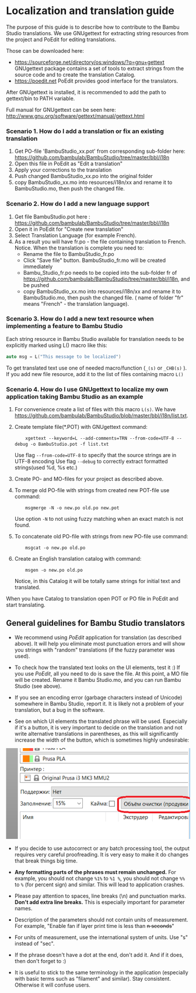 # Localization and translation guide

The purpose of this guide is to describe how to contribute to the Bambu Studio translations. We use GNUgettext for extracting string resources from the project and PoEdit for editing translations.

Those can be downloaded here: 
-    https://sourceforge.net/directory/os:windows/?q=gnu+gettext GNUgettext package contains a set of tools to extract strings from the source code and to create the translation Catalog.
-    https://poedit.net PoEdit provides good interface for the translators.

After GNUgettext is installed, it is recommended to add the path to gettext/bin to PATH variable.

Full manual for GNUgettext can be seen here: http://www.gnu.org/software/gettext/manual/gettext.html


### Scenario 1. How do I add a translation or fix an existing translation
1. Get PO-file 'BambuStudio_xx.pot' from corresponding sub-folder here:
https://github.com/bambulab/BambuStudio/tree/master/bbl/i18n
2. Open this file in PoEdit as "Edit a translation"
3. Apply your corrections to the translation
4. Push changed BambuStudio_xx.po into the original folder
5. copy BambuStudio_xx.mo into resources/i18n/xx and rename it to BambuStudio.mo, then push the changed file.

### Scenario 2. How do I add a new language support
1. Get file BambuStudio.pot here :
https://github.com/bambulab/BambuStudio/tree/master/bbl/i18n
2. Open it in PoEdit for "Create new translation"
3. Select Translation Language (for example French).
4. As a result you will have fr.po - the file containing translation to French.
Notice. When the translation is complete you need to:
    - Rename the file to BambuStudio_fr.po
    - Click "Save file" button. BambuStudio_fr.mo will be created immediately
    - Bambu_Studio_fr.po needs to be copied into the sub-folder fr of https://github.com/bambulab/BambuStudio/tree/master/bbl/i18n, and be pushed
	- copy BambuStudio_xx.mo into resources/i18n/xx and rename it to BambuStudio.mo, then push the changed file.
( name of folder "fr" means "French" - the translation language). 

### Scenario 3. How do I add a new text resource when implementing a feature to Bambu Studio
Each string resource in Bambu Studio available for translation needs to be explicitly marked using L() macro like this:
```C++
auto msg = L("This message to be localized")
```
To get translated text use one of needed macro/function (`_(s)` or `_CHB(s)` ).
If you add new file resource, add it to the list of files containing macro `L()`

### Scenario 4. How do I use GNUgettext to localize my own application taking Bambu Studio as an example

1.  For convenience create a list of files with this macro `L(s)`. We have 
https://github.com/bambulab/BambuStudio/blob/master/bbl/i18n/list.txt.

2.  Create template file(*.POT) with GNUgettext command:
    ```
        xgettext --keyword=L --add-comments=TRN --from-code=UTF-8 --debug -o BambuStudio.pot -f list.txt
    ```

    Use flag `--from-code=UTF-8` to specify that the source strings are in UTF-8 encoding
    Use flag `--debug` to correctly extract formatted strings(used %d, %s etc.)

3.  Create PO- and MO-files for your project as described above.

4.  To merge old PO-file with strings from created new POT-file use command:
    ```
        msgmerge -N -o new.po old.po new.pot
    ```
    Use option `-N` to not using fuzzy matching when an exact match is not found.

5.  To concatenate old PO-file with strings from new PO-file use command:
    ```
        msgcat -o new.po old.po
    ```

6.  Create an English translation catalog with command:
    ```    
        msgen -o new.po old.po
    ```
    Notice, in this Catalog it will be totally same strings for initial text and translated.

When you have Catalog to translation open POT or PO file in PoEdit and start translating.


## General guidelines for Bambu Studio translators


- We recommend using *PoEdit* application for translation (as described above). It will help you eliminate most punctuation errors and will show you strings with "random" translations (if the fuzzy parameter was used).

- To check how the translated text looks on the UI elements, test it :) If you use *PoEdit*, all you need to do is save the file. At this point, a MO file will be created. Rename it Bambu Studio.mo, and you can run Bambu Studio (see above).

- If you see an encoding error (garbage characters instead of Unicode) somewhere in Bambu Studio, report it. It is likely not a problem of your translation, but a bug in the software.

- See on which UI elements the translated phrase will be used. Especially if it's a button, it is very important to decide on the translation and not write alternative translations in parentheses, as this will significantly increase the width of the button, which is sometimes highly undesirable:

![Long text on button](images/long_text_on_button.png)

- If you decide to use autocorrect or any batch processing tool, the output requires very careful proofreading. It is very easy to make it do changes that break things big time.

- **Any formatting parts of the phrases must remain unchanged.** For example, you should not change `%1%` to `%1 %`, you should not change `%%` to `%` (for percent sign) and similar. This will lead to application crashes.

- Please pay attention to spaces, line breaks (\n) and punctuation marks. **Don't add extra line breaks.** This is especially important for parameter names.

- Description of the parameters should not contain units of measurement. For example, "Enable fan if layer print time is less than ~~n seconds~~"

- For units of measurement, use the international system of units. Use "s" instead of "sec".

- If the phrase doesn't have a dot at the end, don't add it. And if it does, then don't forget to :)

- It is useful to stick to the same terminology in the application (especially with basic terms such as "filament" and similar). Stay consistent. Otherwise it will confuse users.

